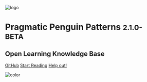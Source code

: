 <!-- _coverpage.md -->

![logo](./logo.png)

# Pragmatic Penguin Patterns <small>2.1.0-BETA</small>

## Open Learning Knowledge Base

[GitHub](https://github.com/sddevelopment-be/penguin-pragmatic-patterns)
[Start Reading](/HOME)
[Help out!](https://github.com/sddevelopment-be/penguin-pragmatic-patterns/blob/main/CONTRIBUTING.md)

<!-- background color -->

![color](#f9f9f9)
